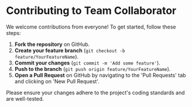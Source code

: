 # Contributing to Team Collaborator

We welcome contributions from everyone! To get started, follow these steps:

1. **Fork the repository** on GitHub.
2. **Create your feature branch** (`git checkout -b feature/YourFeatureName`).
3. **Commit your changes** (`git commit -m 'Add some feature'`).
4. **Push to the branch** (`git push origin feature/YourFeatureName`).
5. **Open a Pull Request** on GitHub by navigating to the 'Pull Requests' tab and clicking on 'New Pull Request'.

Please ensure your changes adhere to the project's coding standards and are well-tested.